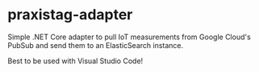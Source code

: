 # praxistag-adapter

Simple .NET Core adapter to pull IoT measurements from Google Cloud's PubSub and send them to an ElasticSearch instance.

Best to be used with Visual Studio Code!

